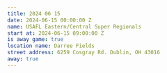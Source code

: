 ```yaml
---
title: 2024 06 15
date: 2024-06-15 00:00:00 Z
name: USAFL Eastern/Central Super Regionals
start at: 2024-06-15 09:00:00 Z
is away game: true
location name: Darree Fields
street address: 6259 Cosgray Rd. Dublin, OH 43016
away: true
---
```


